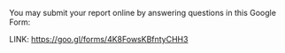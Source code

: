 You may submit your report online by answering questions in this Google Form:

LINK: https://goo.gl/forms/4K8FowsKBfntyCHH3
